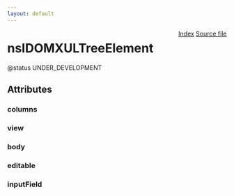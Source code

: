 ```yaml
---
layout: default
---
```

<div class='links' style='float:right'><a href="../index.html">Index</a>
<a href="http://dxr.mozilla.org/mozilla-central/source/dom/interfaces/xul/nsIDOMXULTreeElement.idl">Source file</a>
</div>

# nsIDOMXULTreeElement #
  
@status UNDER_DEVELOPMENT  
  

## Attributes ##

### columns ###

### view ###

### body ###

### editable ###

### inputField ###
